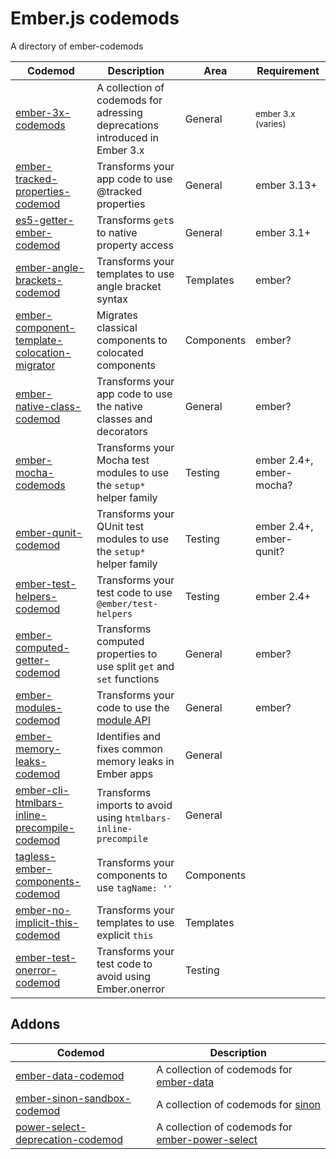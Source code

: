 # Ember.js codemods

A directory of ember-codemods

| Codemod | Description | Area | Requirement |
| --- | --- | --- | --- |
| [ember-3x-codemods](https://github.com/ember-codemods/ember-3x-codemods) | A collection of codemods for adressing deprecations introduced in Ember 3.x | General | <small>ember 3.x (varies)</small>
| [ember-tracked-properties-codemod](https://github.com/ember-codemods/ember-tracked-properties-codemod) | Transforms your app code to use @tracked properties | General | ember 3.13+ |
| [es5-getter-ember-codemod](https://github.com/ember-codemods/es5-getter-ember-codemod) | Transforms `get`s to native property access | General | ember 3.1+ |
| [ember-angle-brackets-codemod](https://github.com/ember-codemods/ember-angle-brackets-codemod) | Transforms your templates to use angle bracket syntax | Templates | ember? |
| [ember-component-template-colocation-migrator](https://github.com/ember-codemods/ember-component-template-colocation-migrator) | Migrates classical components to colocated components | Components | ember? |
| [ember-native-class-codemod](https://github.com/ember-codemods/ember-native-class-codemod) | Transforms your app code to use the native classes and decorators | General | ember? |
| [ember-mocha-codemods](https://github.com/ember-codemods/ember-mocha-codemods) | Transforms your Mocha test modules to use the `setup*` helper family | Testing | ember 2.4+, ember-mocha? |
| [ember-qunit-codemod](https://github.com/ember-codemods/ember-qunit-codemod) | Transforms your QUnit test modules to use the `setup*` helper family | Testing | ember 2.4+, ember-qunit? |
| [ember-test-helpers-codemod](https://github.com/ember-codemods/ember-test-helpers-codemod) | Transforms your test code to use `@ember/test-helpers` | Testing | ember 2.4+ |
| [ember-computed-getter-codemod](https://github.com/ember-codemods/ember-computed-getter-codemod) | Transforms computed properties to use split `get` and `set` functions | General | ember? | 
| [ember-modules-codemod](https://github.com/ember-codemods/ember-modules-codemod) | Transforms your code to use the [module API](https://github.com/emberjs/rfcs/pull/176) | General | ember? |
| [ember-memory-leaks-codemod](https://github.com/ember-codemods/ember-memory-leaks-codemod) | Identifies and fixes common memory leaks in Ember apps | General | |
| [ember-cli-htmlbars-inline-precompile-codemod](https://github.com/ember-codemods/ember-cli-htmlbars-inline-precompile-codemod) | Transforms imports to avoid using `htmlbars-inline-precompile` | General | |
| [tagless-ember-components-codemod](https://github.com/ember-codemods/tagless-ember-components-codemod) | Transforms your components to use `tagName: ''` | Components | |
| [ember-no-implicit-this-codemod](https://github.com/ember-codemods/ember-no-implicit-this-codemod) | Transforms your templates to use explicit `this` | Templates | |
| [ember-test-onerror-codemod](https://github.com/ember-codemods/ember-test-onerror-codemod) | Transforms your test code to avoid using Ember.onerror | Testing | |

## Addons

| Codemod | Description |
| --- | --- |
| [ember-data-codemod](https://github.com/ember-codemods/ember-data-codemod) | A collection of codemods for [ember-data](https://github.com/emberjs/data) |
| [ember-sinon-sandbox-codemod](https://github.com/ember-codemods/ember-sinon-sandbox-codemod) | A collection of codemods for [sinon](https://github.com/sinonjs/sinon) |
| [power-select-deprecation-codemod](https://github.com/ember-codemods/power-select-deprecation-codemod) | A collection of codemods for [ember-power-select](https://github.com/cibernox/ember-power-select) |
